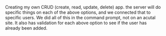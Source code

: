 Creating my own CRUD (create, read, update, delete) app.
the server will do specific things on each of the above options, and we connected that to specific users. We did all of this in the command prompt, not on an acutal site.
It also has validation for each above option to see if the user has already been added.
